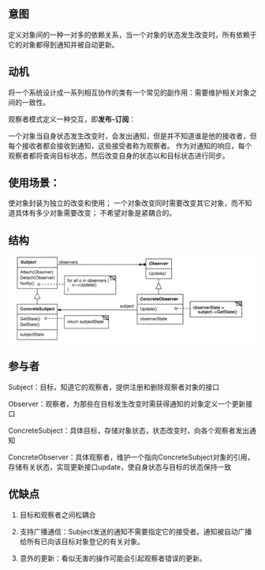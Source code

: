 ## 意图
定义对象间的一种一对多的依赖关系，当一个对象的状态发生改变时，所有依赖于它的对象都得到通知并被自动更新。

## 动机
将一个系统设计成一系列相互协作的类有一个常见的副作用：需要维护相关对象之间的一致性。

观察者模式定义一种交互，即**发布-订阅**：

一个对象当自身状态发生改变时，会发出通知，但是并不知道谁是他的接收者，但每个接收者都会接收到通知，这些接受者称为观察者。
作为对通知的响应，每个观察者都将查询目标状态，然后改变自身的状态以和目标状态进行同步。


## 使用场景：
使对象封装为独立的改变和使用；
一个对象改变同时需要改变其它对象，而不知道具体有多少对象需要改变；
不希望对象是紧耦合的。
## 结构
![](../fig/observer.png)

## 参与者
Subject：目标，知道它的观察者，提供注册和删除观察者对象的接口

Observer：观察者，为那些在目标发生改变时需获得通知的对象定义一个更新接口

ConcreteSubject：具体目标，存储对象状态，状态改变时，向各个观察者发出通知

ConcreteObserver：具体观察者，维护一个指向ConcreteSubject对象的引用，存储有关状态，实现更新接口update，使自身状态与目标的状态保持一致


## 优缺点

1. 目标和观察者之间松耦合

2. 支持广播通信：Subject发送的通知不需要指定它的接受者。通知被自动广播给所有已向该目标对象登记的有关对象。

3. 意外的更新：看似无害的操作可能会引起观察者错误的更新。